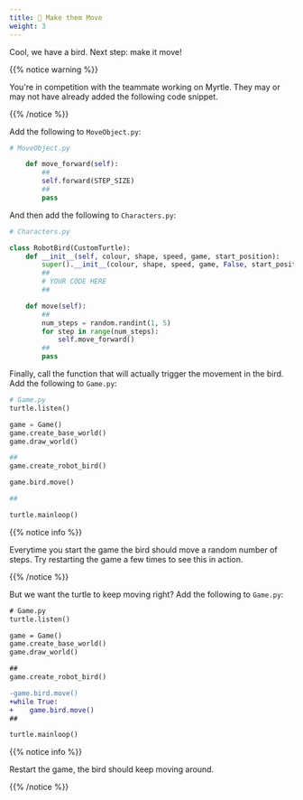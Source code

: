 ```yaml
---
title: 🏃 Make them Move
weight: 3
---
```


Cool, we have a bird.
Next step: make it move!

{{% notice warning %}}

You're in competition with the teammate working on Myrtle. They may or may not have already added the following code snippet.

{{% /notice %}}

Add the following to `MoveObject.py`:

```python
# MoveObject.py

    def move_forward(self):
        ##
        self.forward(STEP_SIZE)
        ##
        pass
```

And then add the following to `Characters.py`:

```python
# Characters.py

class RobotBird(CustomTurtle):
    def __init__(self, colour, shape, speed, game, start_position):
        super().__init__(colour, shape, speed, game, False, start_position)
        ##
        # YOUR CODE HERE
        ##

    def move(self):
        ##
        num_steps = random.randint(1, 5)
        for step in range(num_steps):
            self.move_forward()
        ##
        pass
```

Finally, call the function that will actually trigger the movement in the bird.
Add the following to `Game.py`:

```python
# Game.py
turtle.listen()

game = Game()
game.create_base_world()
game.draw_world()

##
game.create_robot_bird()

game.bird.move()

##

turtle.mainloop()
```

{{% notice info %}}

Everytime you start the game the bird should move a random number of steps.
Try restarting the game a few times to see this in action.

{{% /notice %}}

But we want the turtle to keep moving right?
Add the following to `Game.py`:

```diff
# Game.py
turtle.listen()

game = Game()
game.create_base_world()
game.draw_world()

##
game.create_robot_bird()

-game.bird.move()
+while True:
+    game.bird.move()
##

turtle.mainloop()
```

{{% notice info %}}

Restart the game, the bird should keep moving around.

{{% /notice %}}
